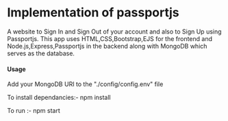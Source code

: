 <h1>Implementation of passportjs</h1>
A website to Sign In and Sign Out of your account and also to Sign Up using Passportjs.
This app uses HTML,CSS,Bootstrap,EJS for the frontend and Node.js,Express,Passportjs in the backend along with MongoDB which serves as the database.

<h4>Usage</h4>
Add your MongoDB URI to the "./config/config.env" file

To install dependancies:- npm install

To run :- npm start
